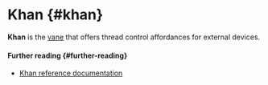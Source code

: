 # Khan {#khan}

**Khan** is the [vane](vane.md) that offers thread control affordances for external devices.

#### Further reading {#further-reading}

- [Khan reference documentation](../system/kernel/khan)


